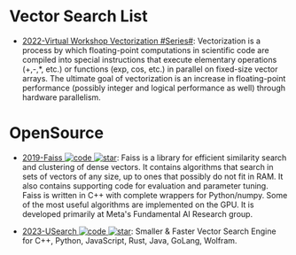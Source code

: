 # Vector Search List

- [2022-Virtual Workshop Vectorization #Series#](https://cvw.cac.cornell.edu/vector/default): Vectorization is a process by which floating-point computations in scientific code are compiled into special instructions that execute elementary operations (+,-,\*, etc.) or functions (exp, cos, etc.) in parallel on fixed-size vector arrays. The ultimate goal of vectorization is an increase in floating-point performance (possibly integer and logical performance as well) through hardware parallelism.

# OpenSource

- [2019-Faiss ![code](https://ng-tech.icu/assets/code.svg) ![star](https://img.shields.io/github/stars/facebookresearch/faiss)](https://github.com/facebookresearch/faiss): Faiss is a library for efficient similarity search and clustering of dense vectors. It contains algorithms that search in sets of vectors of any size, up to ones that possibly do not fit in RAM. It also contains supporting code for evaluation and parameter tuning. Faiss is written in C++ with complete wrappers for Python/numpy. Some of the most useful algorithms are implemented on the GPU. It is developed primarily at Meta's Fundamental AI Research group.

- [2023-USearch ![code](https://ng-tech.icu/assets/code.svg) ![star](https://img.shields.io/github/stars/unum-cloud/usearch)](https://github.com/unum-cloud/usearch): Smaller & Faster Vector Search Engine for C++, Python, JavaScript, Rust, Java, GoLang, Wolfram.
